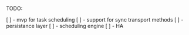 TODO:

[ ] - mvp for task scheduling
[ ] - support for sync transport methods
[ ] - persistance layer
[ ] - scheduling engine
[ ] - HA
